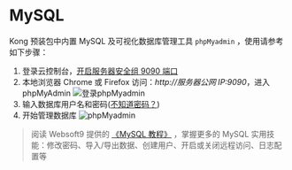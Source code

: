 # MySQL

Kong 预装包中内置 MySQL 及可视化数据库管理工具 `phpMyadmin` ，使用请参考如下步骤：

1. 登录云控制台，[开启服务器安全组 9090 端口](https://support.websoft9.com/docs/faq/zh/tech-instance.html)
2. 本地浏览器 Chrome 或 Firefox 访问：_http://服务器公网 IP:9090_，进入 phpMyAdmin
   ![登录phpMyadmin](https://libs.websoft9.com/Websoft9/DocsPicture/zh/mysql/phpmyadmin-logincn-websoft9.png)
3. 输入数据库用户名和密码([不知道密码？](/zh/stack-accounts.md))
4. 开始管理数据库
   ![phpMyadmin](https://libs.websoft9.com/Websoft9/DocsPicture/zh/mysql/phpmyadmin-adddb-websoft9.png)

> 阅读 Websoft9 提供的 [《MySQL 教程》](https://support.websoft9.com/docs/mysql/zh/) ，掌握更多的 MySQL 实用技能：修改密码、导入/导出数据、创建用户、开启或关闭远程访问、日志配置等
